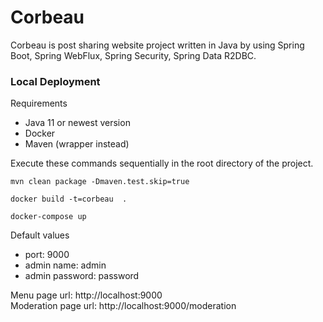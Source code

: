 # Corbeau

Corbeau is post sharing website project written in Java by using Spring Boot, Spring WebFlux, Spring Security, Spring Data R2DBC.


### Local Deployment

Requirements

- Java 11 or newest version
- Docker
- Maven (wrapper instead)

Execute these commands sequentially in the root directory of the project.
```console
mvn clean package -Dmaven.test.skip=true
```
```console
docker build -t=corbeau  .
```
```console
docker-compose up
```

Default values

- port: 9000
- admin name: admin
- admin password: password

Menu page url: http://localhost:9000 \
Moderation page url: http://localhost:9000/moderation 
